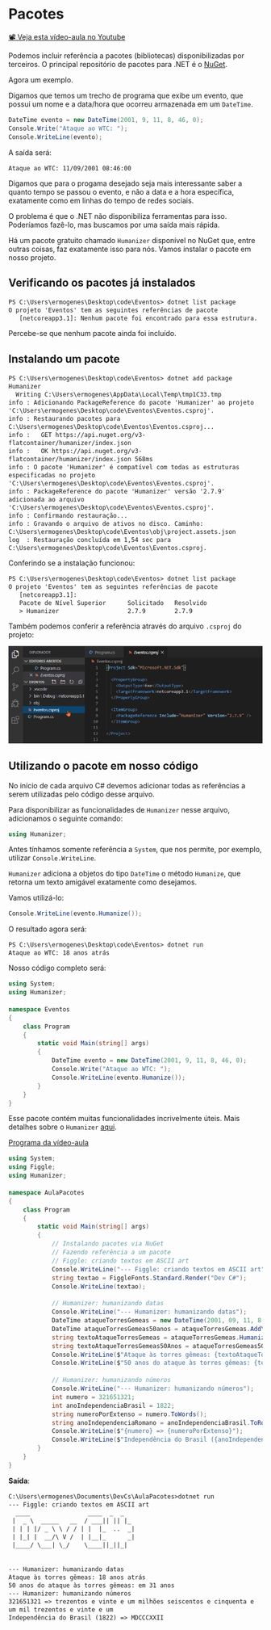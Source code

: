 # Pacotes

[📽 Veja esta vídeo-aula no Youtube](https://youtu.be/eTJsDYhs0kE)

Podemos incluir referência a pacotes (bibliotecas) disponibilizadas por terceiros. O principal repositório de pacotes para .NET é o [NuGet](https://www.nuget.org/).

Agora um exemplo.

Digamos que temos um trecho de programa que exibe um evento, que possui um nome e a data/hora que ocorreu armazenada em um `DateTime`.

```cs
DateTime evento = new DateTime(2001, 9, 11, 8, 46, 0);
Console.Write("Ataque ao WTC: ");
Console.WriteLine(evento);
```

A saída será:

```
Ataque ao WTC: 11/09/2001 08:46:00
```

Digamos que para o progama desejado seja mais interessante saber a quanto tempo se passou o evento, e não a data e a hora específica, exatamente como em linhas do tempo de redes sociais.

O problema é que o .NET não disponibiliza ferramentas para isso. Poderíamos fazê-lo, mas buscamos por uma saída mais rápida.

Há um pacote gratuito chamado `Humanizer` disponível no NuGet que, entre outras coisas, faz exatamente isso para nós. Vamos instalar o pacote em nosso projeto.

## Verificando os pacotes já instalados

```
PS C:\Users\ermogenes\Desktop\code\Eventos> dotnet list package
O projeto 'Eventos' tem as seguintes referências de pacote
   [netcoreapp3.1]: Nenhum pacote foi encontrado para essa estrutura.
```

Percebe-se que nenhum pacote ainda foi incluído.

## Instalando um pacote

```
PS C:\Users\ermogenes\Desktop\code\Eventos> dotnet add package Humanizer
  Writing C:\Users\ermogenes\AppData\Local\Temp\tmp1C33.tmp
info : Adicionando PackageReference do pacote 'Humanizer' ao projeto 'C:\Users\ermogenes\Desktop\code\Eventos\Eventos.csproj'.
info : Restaurando pacotes para C:\Users\ermogenes\Desktop\code\Eventos\Eventos.csproj...
info :   GET https://api.nuget.org/v3-flatcontainer/humanizer/index.json
info :   OK https://api.nuget.org/v3-flatcontainer/humanizer/index.json 568ms
info : O pacote 'Humanizer' é compatível com todas as estruturas especificadas no projeto 'C:\Users\ermogenes\Desktop\code\Eventos\Eventos.csproj'.
info : PackageReference do pacote 'Humanizer' versão '2.7.9' adicionada ao arquivo 'C:\Users\ermogenes\Desktop\code\Eventos\Eventos.csproj'.
info : Confirmando restauração...
info : Gravando o arquivo de ativos no disco. Caminho: C:\Users\ermogenes\Desktop\code\Eventos\obj\project.assets.json
log  : Restauração concluída em 1,54 sec para C:\Users\ermogenes\Desktop\code\Eventos\Eventos.csproj.
```

Conferindo se a instalação funcionou:

```
PS C:\Users\ermogenes\Desktop\code\Eventos> dotnet list package
O projeto 'Eventos' tem as seguintes referências de pacote
   [netcoreapp3.1]: 
   Pacote de Nível Superior      Solicitado   Resolvido
   > Humanizer                   2.7.9        2.7.9
```

Também podemos conferir a referência através do arquivo `.csproj` do projeto:

![](000052.png)

## Utilizando o pacote em nosso código

No início de cada arquivo C# devemos adicionar todas as referências a serem utilizadas pelo código desse arquivo.

Para disponibilizar as funcionalidades de `Humanizer` nesse arquivo, adicionamos o seguinte comando:

```cs
using Humanizer;
```

Antes tínhamos somente referência a `System`, que nos permite, por exemplo, utilizar `Console.WriteLine`.

`Humanizer` adiciona a objetos do tipo `DateTime` o método `Humanize`, que retorna um texto amigável exatamente como desejamos.

Vamos utilizá-lo:

```cs
Console.WriteLine(evento.Humanize());
```

O resultado agora será:

```
PS C:\Users\ermogenes\Desktop\code\Eventos> dotnet run
Ataque ao WTC: 18 anos atrás
```

Nosso código completo será:
```cs
using System;
using Humanizer;

namespace Eventos
{
    class Program
    {
        static void Main(string[] args)
        {
            DateTime evento = new DateTime(2001, 9, 11, 8, 46, 0);
            Console.Write("Ataque ao WTC: ");
            Console.WriteLine(evento.Humanize());
        }
    }
}
```

Esse pacote contém muitas funcionalidades incrivelmente úteis. Mais detalhes sobre o `Humanizer` [aqui](https://github.com/Humanizr/Humanizer).

[Programa da vídeo-aula](https://youtu.be/eTJsDYhs0kE)

```cs
using System;
using Figgle;
using Humanizer;

namespace AulaPacotes
{
    class Program
    {
        static void Main(string[] args)
        {
            // Instalando pacotes via NuGet
            // Fazendo referência a um pacote
            // Figgle: criando textos em ASCII art
            Console.WriteLine("--- Figgle: criando textos em ASCII art");
            string textao = FiggleFonts.Standard.Render("Dev C#");
            Console.WriteLine(textao);

            // Humanizer: humanizando datas
            Console.WriteLine("--- Humanizer: humanizando datas");
            DateTime ataqueTorresGemeas = new DateTime(2001, 09, 11, 8, 46, 00);
            DateTime ataqueTorresGemeas50anos = ataqueTorresGemeas.AddYears(50);
            string textoAtaqueTorresGemeas = ataqueTorresGemeas.Humanize();
            string textoAtaqueTorresGemeas50Anos = ataqueTorresGemeas50anos.Humanize();
            Console.WriteLine($"Ataque às torres gêmeas: {textoAtaqueTorresGemeas}");
            Console.WriteLine($"50 anos do ataque às torres gêmeas: {textoAtaqueTorresGemeas50Anos}");

            // Humanizer: humanizando números
            Console.WriteLine("--- Humanizer: humanizando números");
            int numero = 321651321;
            int anoIndependenciaBrasil = 1822;
            string numeroPorExtenso = numero.ToWords();
            string anoIndependenciaRomano = anoIndependenciaBrasil.ToRoman();
            Console.WriteLine($"{numero} => {numeroPorExtenso}");
            Console.WriteLine($"Independência do Brasil ({anoIndependenciaBrasil}) => {anoIndependenciaRomano}");
        }
    }
}
```

**Saída**:

```
C:\Users\ermogenes\Documents\DevCs\AulaPacotes>dotnet run
--- Figgle: criando textos em ASCII art
  ____                ____  _  _   
 |  _ \  _____   __  / ___|| || |_
 | | | |/ _ \ \ / / | |  |_  ..  _|
 | |_| |  __/\ V /  | |__|_      _|
 |____/ \___| \_/    \____||_||_|


--- Humanizer: humanizando datas
Ataque às torres gêmeas: 18 anos atrás
50 anos do ataque às torres gêmeas: em 31 anos
--- Humanizer: humanizando números
321651321 => trezentos e vinte e um milhões seiscentos e cinquenta e um mil trezentos e vinte e um
Independência do Brasil (1822) => MDCCCXXII
```
